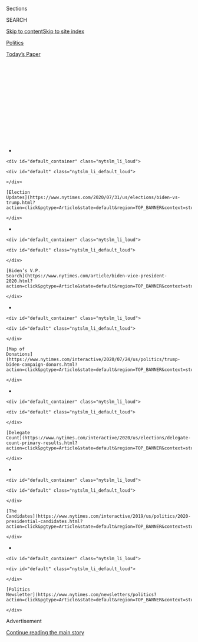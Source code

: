 <div id="app">

<div id="standalone-header">

<div class="interactive-masthead NYTAppHideMasthead css-qz70u6 e1suatyy0">

<div class="section css-ui9rw0 e1suatyy2">

<div class="css-eph4ug er09x8g0">

<div class="css-6n7j50">

</div>

<span class="css-1dv1kvn">Sections</span>

<div class="css-10488qs">

<span class="css-1dv1kvn">SEARCH</span>

</div>

[Skip to content](#site-content)[Skip to site
index](#site-index)

</div>

<div id="masthead-section-label" class="css-1wr3we4 eaxe0e00">

[Politics](https://www.nytimes.com/section/politics)

</div>

<div class="css-10698na e1huz5gh0">

</div>

</div>

<div id="masthead-bar-one" class="section hasLinks css-15hmgas e1csuq9d3">

<div class="css-uqyvli e1csuq9d0">

</div>

<div class="css-1uqjmks e1csuq9d1">

</div>

<div class="css-9e9ivx">

[](https://myaccount.nytimes.com/auth/login?response_type=cookie&client_id=vi)

</div>

<div class="css-1bvtpon e1csuq9d2">

[Today’s
Paper](https://www.nytimes.com/section/todayspaper)

</div>

</div>

</div>

<div class="css-1aor85t" style="opacity:0.000000001;z-index:-1;visibility:hidden">

<div class="css-1hqnpie">

<div class="css-epjblv">

<span class="css-17xtcya">[Politics](/section/politics)</span><span class="css-x15j1o">|</span><span class="css-fwqvlz">The
Donors Powering the Campaign of Bernie
Sanders</span>

</div>

<div class="css-k008qs">

<div class="css-1iwv8en">

<span class="css-18z7m18"></span>

<div>

</div>

</div>

<span class="css-1n6z4y">https://nyti.ms/2GJWiq5</span>

<div class="css-1705lsu">

<div class="css-4xjgmj">

<div class="css-4skfbu" data-role="toolbar" data-aria-label="Social Media Share buttons, Save button, and Comments Panel with current comment count" data-testid="share-tools">

  - 
  - 
  - 
  - 
    
    <div class="css-6n7j50">
    
    </div>

  - 

</div>

</div>

</div>

</div>

</div>

</div>

<div id="NYT_TOP_BANNER_REGION" class="css-mij9hh">

<div>

<div id="styln-elections-notifications-menu" class="section interactive-content interactive-size-medium css-1xxkt5x">

<div class="css-17ih8de interactive-body">

<div class="nytslm_innerContainer" data-aria-live="polite">

<div class="nytslm_title">

</div>

  - 
    
    <div id="default_container" class="nytslm_li_loud">
    
    <div id="default" class="nytslm_li_default_loud">
    
    </div>
    
    [Election
    Updates](https://www.nytimes.com/2020/07/31/us/elections/biden-vs-trump.html?action=click&pgtype=Article&state=default&region=TOP_BANNER&context=storylines_menu)
    
    </div>

  - 
    
    <div id="default_container" class="nytslm_li_loud">
    
    <div id="default" class="nytslm_li_default_loud">
    
    </div>
    
    [Biden’s V.P.
    Search](https://www.nytimes.com/article/biden-vice-president-2020.html?action=click&pgtype=Article&state=default&region=TOP_BANNER&context=storylines_menu)
    
    </div>

  - 
    
    <div id="default_container" class="nytslm_li_loud">
    
    <div id="default" class="nytslm_li_default_loud">
    
    </div>
    
    [Map of
    Donations](https://www.nytimes.com/interactive/2020/07/24/us/politics/trump-biden-campaign-donors.html?action=click&pgtype=Article&state=default&region=TOP_BANNER&context=storylines_menu)
    
    </div>

  - 
    
    <div id="default_container" class="nytslm_li_loud">
    
    <div id="default" class="nytslm_li_default_loud">
    
    </div>
    
    [Delegate
    Count](https://www.nytimes.com/interactive/2020/us/elections/delegate-count-primary-results.html?action=click&pgtype=Article&state=default&region=TOP_BANNER&context=storylines_menu)
    
    </div>

  - 
    
    <div id="default_container" class="nytslm_li_loud">
    
    <div id="default" class="nytslm_li_default_loud">
    
    </div>
    
    [The
    Candidates](https://www.nytimes.com/interactive/2019/us/politics/2020-presidential-candidates.html?action=click&pgtype=Article&state=default&region=TOP_BANNER&context=storylines_menu)
    
    </div>

  - 
    
    <div id="default_container" class="nytslm_li_loud">
    
    <div id="default" class="nytslm_li_default_loud">
    
    </div>
    
    [Politics
    Newsletter](https://www.nytimes.com/newsletters/politics?action=click&pgtype=Article&state=default&region=TOP_BANNER&context=storylines_menu)
    
    </div>

</div>

</div>

</div>

</div>

</div>

<div id="top-wrapper" class="css-1sy8kpn">

<div id="top-slug" class="css-l9onyx">

Advertisement

</div>

[Continue reading the main
story](#after-top)

<div class="ad top-wrapper" style="text-align:center;height:100%;display:block;min-height:250px">

<div id="top" class="place-ad" data-position="top" data-size-key="top">

</div>

</div>

<div id="after-top">

</div>

</div>

</div>

<div id="site-content" data-role="main">

# The Donors Powering the Campaign of Bernie Sanders

<div class="css-1vegfwe interactive-byline-container">

By [<span class="css-1baulvz" itemprop="name">K.K. Rebecca
Lai</span>](https://www.nytimes.com/by/kk-rebecca-lai),
[<span class="css-1baulvz" itemprop="name">Josh
Katz</span>](https://www.nytimes.com/by/josh-katz),
[<span class="css-1baulvz" itemprop="name">Rachel
Shorey</span>](https://www.nytimes.com/by/rachel-shorey),
[<span class="css-1baulvz" itemprop="name">Thomas
Kaplan</span>](https://www.nytimes.com/by/thomas-kaplan) and
[<span class="css-1baulvz last-byline" itemprop="name">Derek
Watkins</span>](https://www.nytimes.com/by/derek-watkins)Feb. 2,
2020

</div>

<div id="interactive-standalone-sharetools" class="css-wkcogx">

<div>

<div class="interactive-sharetools css-9z2bwm" data-role="toolbar" data-aria-label="Social Media Share buttons, Save button, and Comments Panel with current comment count" data-testid="share-tools">

  - 
  - 
  - 
  - 
    
    <div class="css-6n7j50">
    
    </div>

</div>

</div>

</div>

<div id="democratic-presidential-campaign-donors" class="section interactive-standard interactive-content interactive-size-scoop css-uc81c" data-id="100000006954492">

<div class="css-17ih8de interactive-body">

<div class="g-story g-freebird g-max-limit" data-preview-slug="2020-02-01-campfin-maps">

<div class="g-asset g-graphic g-summary-cont g-top-summary-cont" style="max-width: 1050px">

### Candidates with the most individual donors

#### Darker shades on the map indicate a greater share of estimated donors.

<div class="g-top-summary-cont g-top-g-donor">

<div class="g-summary-inner">

<div class="g-headshot g-sanders">

<div class="g-inner" style="background-color: #1a80c4; background-position: 88.88888888888889% 50%;">

</div>

</div>

<div class="g-info g-info-mobile" style="background-color: #1a80c4;">

<span class="g-rank">1.</span> <span class="g-last-name">Sanders</span>

1,395,000

</div>

<div class="g-info g-info-desktop" style="color: #1a80c4;">

<span class="g-rank">1.</span>
<span class="g-last-name">Sanders</span>

1,395,000

</div>

</div>

<div class="g-summary-inner">

<div class="g-headshot g-warren">

<div class="g-inner" style="background-color: #63ab4c; background-position: 11.11111111111111% 100%;">

</div>

</div>

<div class="g-info g-info-mobile" style="background-color: #63ab4c;">

<span class="g-rank">2.</span> <span class="g-last-name">Warren</span>

892,000

</div>

<div class="g-info g-info-desktop" style="color: #63ab4c;">

<span class="g-rank">2.</span>
<span class="g-last-name">Warren</span>

892,000

</div>

</div>

<div class="g-summary-inner">

<div class="g-headshot g-buttigieg">

<div class="g-inner" style="background-color: #897ddb; background-position: 44.44444444444444% 0%;">

</div>

</div>

<div class="g-info g-info-mobile" style="background-color: #897ddb;">

<span class="g-rank">3.</span>
<span class="g-last-name">Buttigieg</span>

741,000

</div>

<div class="g-info g-info-desktop" style="color: #897ddb;">

<span class="g-rank">3.</span>
<span class="g-last-name">Buttigieg</span>

741,000

</div>

</div>

<div class="g-summary-inner">

<div class="g-headshot g-biden">

<div class="g-inner" style="background-color: #fa9529; background-position: 11.11111111111111% 0%;">

</div>

</div>

<div class="g-info g-info-mobile" style="background-color: #fa9529;">

<span class="g-rank">4.</span> <span class="g-last-name">Biden</span>

451,000

</div>

<div class="g-info g-info-desktop" style="color: #fa9529;">

<span class="g-rank">4.</span>
<span class="g-last-name">Biden</span>

451,000

</div>

</div>

<div class="g-summary-inner">

<div class="g-headshot g-yang">

<div class="g-inner" style="background-color: #c7d400; background-position: 33.33333333333333% 100%;">

</div>

</div>

<div class="g-info g-info-mobile" style="background-color: #c7d400;">

<span class="g-rank">5.</span> <span class="g-last-name">Yang</span>

397,000

</div>

<div class="g-info g-info-desktop" style="color: #c7d400;">

<span class="g-rank">5.</span>
<span class="g-last-name">Yang</span>

397,000

</div>

</div>

<div class="g-summary-inner">

<div class="g-headshot g-klobuchar">

<div class="g-inner" style="background-color: rgb(247, 67, 93); background-position: 33.33333333333333% 50%;">

</div>

</div>

<div class="g-info g-info-mobile" style="background-color: rgb(247, 67, 93);">

<span class="g-rank">6.</span>
<span class="g-last-name">Klobuchar</span>

227,000

</div>

<div class="g-info g-info-desktop" style="color: rgb(247, 67, 93);">

<span class="g-rank">6.</span>
<span class="g-last-name">Klobuchar</span>

227,000

</div>

</div>

</div>

</div>

<div class="g-asset g-graphic g-top-map" style="max-width: 1254px">

<div class="g-big-map donors">

</div>

<div class="g-source">

<span class="g-credit g-note">Note: Data is through Dec. 31.</span>

</div>

</div>

Senator [Bernie
Sanders](https://www.nytimes.com/interactive/2020/us/elections/bernie-sanders.html)
of Vermont received donations from an estimated 1.4 million people
through the end of 2019 — far more than any other candidate in the
Democratic primary race, according to fund-raising records filed with
the Federal Election Commission. The map above shows his expansive donor
base around the country, including in Iowa, whose caucuses will be held
on Monday.

Mr. Sanders is powering his campaign with small donations from
supporters across the United States, and he collected [$96
million](https://www.nytimes.com/interactive/2020/02/01/us/elections/democratic-q4-fundraising.html)
from donors in 2019 without holding a single high-dollar fund-raising
event.

Our [analysis of fund-raising
records](https://www.nytimes.com/interactive/2019/08/02/us/politics/2020-democratic-fundraising.html)
six months ago also showed his overwhelming strength in attracting
donors around the country.

The map below — which includes the rest of the Democratic field without
Mr. Sanders — provides a picture of where the other leading candidates
are attracting
donors.

<div class="g-asset g-graphic g-summary-cont" style="max-width: 1050px">

### Candidates with the most individual donors <span class="underline">when Sanders is excluded</span>

#### Where Bernie Sanders is leading, the runner-up is shown. Darker shades on the map indicate a greater share of estimated donors.

<div class="g-top-summary-cont g-top-g-donor">

<div class="g-summary-inner g-summary-inner-nobernie">

<div class="g-headshot g-sanders">

<div class="g-inner" style="background-color: #1a80c4; background-position: 88.88888888888889% 50%;">

</div>

</div>

<div class="g-info g-info-mobile" style="background-color: #1a80c4;">

<span class="g-rank">1.</span> <span class="g-last-name">Sanders</span>

1,395,000

</div>

<div class="g-info g-info-desktop" style="color: #1a80c4;">

<span class="g-rank">1.</span>
<span class="g-last-name">Sanders</span>

1,395,000

</div>

</div>

<div class="g-summary-inner">

<div class="g-headshot g-warren">

<div class="g-inner" style="background-color: #63ab4c; background-position: 11.11111111111111% 100%;">

</div>

</div>

<div class="g-info g-info-mobile" style="background-color: #63ab4c;">

<span class="g-rank">2.</span> <span class="g-last-name">Warren</span>

892,000

</div>

<div class="g-info g-info-desktop" style="color: #63ab4c;">

<span class="g-rank">2.</span>
<span class="g-last-name">Warren</span>

892,000

</div>

</div>

<div class="g-summary-inner">

<div class="g-headshot g-buttigieg">

<div class="g-inner" style="background-color: #897ddb; background-position: 44.44444444444444% 0%;">

</div>

</div>

<div class="g-info g-info-mobile" style="background-color: #897ddb;">

<span class="g-rank">3.</span>
<span class="g-last-name">Buttigieg</span>

741,000

</div>

<div class="g-info g-info-desktop" style="color: #897ddb;">

<span class="g-rank">3.</span>
<span class="g-last-name">Buttigieg</span>

741,000

</div>

</div>

<div class="g-summary-inner">

<div class="g-headshot g-biden">

<div class="g-inner" style="background-color: #fa9529; background-position: 11.11111111111111% 0%;">

</div>

</div>

<div class="g-info g-info-mobile" style="background-color: #fa9529;">

<span class="g-rank">4.</span> <span class="g-last-name">Biden</span>

451,000

</div>

<div class="g-info g-info-desktop" style="color: #fa9529;">

<span class="g-rank">4.</span>
<span class="g-last-name">Biden</span>

451,000

</div>

</div>

<div class="g-summary-inner">

<div class="g-headshot g-yang">

<div class="g-inner" style="background-color: #c7d400; background-position: 33.33333333333333% 100%;">

</div>

</div>

<div class="g-info g-info-mobile" style="background-color: #c7d400;">

<span class="g-rank">5.</span> <span class="g-last-name">Yang</span>

397,000

</div>

<div class="g-info g-info-desktop" style="color: #c7d400;">

<span class="g-rank">5.</span>
<span class="g-last-name">Yang</span>

397,000

</div>

</div>

<div class="g-summary-inner">

<div class="g-headshot g-klobuchar">

<div class="g-inner" style="background-color: rgb(247, 67, 93); background-position: 33.33333333333333% 50%;">

</div>

</div>

<div class="g-info g-info-mobile" style="background-color: rgb(247, 67, 93);">

<span class="g-rank">6.</span>
<span class="g-last-name">Klobuchar</span>

227,000

</div>

<div class="g-info g-info-desktop" style="color: rgb(247, 67, 93);">

<span class="g-rank">6.</span>
<span class="g-last-name">Klobuchar</span>

227,000

</div>

</div>

</div>

</div>

<div class="g-asset g-graphic g-top-map" style="max-width: 1254px">

<div class="g-big-map donors-nobernie">

</div>

</div>

Senator [Elizabeth
Warren](https://www.nytimes.com/interactive/2020/us/elections/elizabeth-warren.html)
of Massachusetts, who like Mr. Sanders is relying on grass-roots
support, has the second largest number of donors in most states. While
she, too, has found success with that strategy, she has not matched Mr.
Sanders’s success.

[Pete
Buttigieg](https://www.nytimes.com/interactive/2020/us/elections/pete-buttigieg.html),
the former mayor of South Bend, Ind., has the second largest number of
donors in Iowa as well as in New Hampshire, which will hold the nation’s
first primary on Feb.
11.

## <span class="g-balancer" data-id="1">Sanders Leads in Early States</span>

Looking at these numbers by state, Mr. Sanders is leading in all of the
early states as well as all of the Super Tuesday states, except for Ms.
Warren’s home state, Massachusetts, and Senator [Amy
Klobuchar](https://www.nytimes.com/interactive/2020/us/elections/amy-klobuchar.html)’s
home state,
Minnesota.

<div class="g-asset g-graphic g-table" style="max-width: 600px">

### How each candidate ranks in number of individual donors, by state

<div class="g-donors-table">

</div>

</div>

## <span class="g-balancer" data-id="2">Sanders’s Donor Base Has Multiplied Over Time</span>

This chart shows the estimated number of unique individuals who had
given to each candidate over the course of 2019. Mr. Sanders’s huge base
of donors is evident from the moment he [joined the
race](https://www.nytimes.com/2019/02/19/us/politics/bernie-sanders-2020.html)
last February.

<div class="g-asset g-graphic" style="max-width: 1050px">

<div class="g-timeline-chart g-timeline-donors">

</div>

</div>

</div>

<div class="g-asset g-methodology">

Methodology

Data includes individual donations reported by campaigns to the Federal
Election Commission as well as those made through
[ActBlue](https://www.fec.gov/data/committee/C00401224/), an online
fund-raising platform that processes donations for Democratic
candidates. These sources combined account for roughly 91 percent of
dollars donated to candidates by individuals. Information about donors
giving $200 or less directly to a campaign is not available.

The number of individual donors was estimated based on the name and ZIP
code of the donor. The New York Times approximated donors’ locations
from their ZIP codes, then took a weighted average of the nearest donors
for each location. Shapes are combined census tracts, each containing at
least one donor.

Estimates of donor counts are based on data through Dec.
31.

</div>

</div>

</div>

</div>

<div id="standalone-footer">

<div>

<div>

<div id="interactive-footer-wrapper">

<div class="css-i29ckm">

<div class="interactive-sharetools css-9z2bwm" data-role="toolbar" data-aria-label="Social Media Share buttons, Save button, and Comments Panel with current comment count" data-testid="share-tools">

  - 
  - 
  - 
  - 
    
    <div class="css-6n7j50">
    
    </div>

</div>

</div>

<div>

<div id="NYT_BELOW_MAIN_CONTENT_REGION">

<div>

<div id="STLYN_guide_v1_STYLN_guide_a" class="section css-l08pwh interactive-content interactive-size-medium">

<div class="css-17ih8de interactive-body">

<div class="g-story g-freebird g-max-limit" data-preview-slug="styln-scroll-guide">

</div>

<div id="g-electionguide-id" class="g-electionguide">

<div class="g-electionguide-container">

<div class="g-electionguide-wrapper">

<div class="g-electionguide-logo">

</div>

# Our 2020 Election Guide

Updated July 31, 2020

  - 
    
    -----
    
    ## The Latest
    
      - President Trump’s assault on the Postal Service is intersecting
        with his attacks on mail-in voting. [Voting rights groups say it
        is a recipe for
        disaster.](https://www.nytimes.com/2020/07/31/us/politics/trump-usps-mail-delays.html?action=click&pgtype=Article&state=default&region=BELOW_MAIN_CONTENT&context=storylines_guide)

  - 
    
    -----
    
    ## Biden’s V.P. Search
    
      - [Here are 13
        women](https://www.nytimes.com/article/biden-vice-president-2020.html?action=click&pgtype=Article&state=default&region=BELOW_MAIN_CONTENT&context=storylines_guide)
        who have been under consideration to be Joe Biden’s running
        mate, and why each might be chosen — and might not be.

  - 
    
    -----
    
    ## Keep Up With Our Coverage
    
      - Get an
        [email](https://www.nytimes.com/newsletters/politics?action=click&pgtype=Article&state=default&region=BELOW_MAIN_CONTENT&context=storylines_guide)
        recapping the day’s news
    
    <!-- end list -->
    
      - Download our mobile app on
        [iOS](https://apps.apple.com/us/app/nytimes/id284862083?ls=1&mat_click_id=5c79ae7455014fd1bd66b5610c05b8f2-20191112-16948&referrer=mat_click_id%3D5c79ae7455014fd1bd66b5610c05b8f2-20191112-16948%26link_click_id%3D722930677036718082)
        and
        [Android](http://a.localytics.com/android?id=com.nytimes.android&referrer=utm_source%3Dother_nyt_mobile_web%26utm_medium%3DWeb%2520page%26utm_term%3DGeneral%2520Mobile%2520Page%26utm_campaign%3DNYT%2520Mobile%2520General%2520Page)
        and turn on Breaking News and Politics alerts

</div>

</div>

</div>

</div>

</div>

</div>

</div>

</div>

<div id="bottom-wrapper" class="css-1ede5it">

<div id="bottom-slug" class="css-l9onyx">

Advertisement

</div>

[Continue reading the main
story](#after-bottom)

<div id="bottom" class="ad bottom-wrapper" style="text-align:center;height:100%;display:block;min-height:90px">

</div>

<div id="after-bottom">

</div>

</div>

## Site Index

<div>

</div>

## Site Information Navigation

  - [© <span>2020</span> <span>The New York Times
    Company</span>](https://help.nytimes.com/hc/en-us/articles/115014792127-Copyright-notice)

<!-- end list -->

  - [NYTCo](https://www.nytco.com/)
  - [Contact
    Us](https://help.nytimes.com/hc/en-us/articles/115015385887-Contact-Us)
  - [Work with us](https://www.nytco.com/careers/)
  - [Advertise](https://nytmediakit.com/)
  - [T Brand Studio](http://www.tbrandstudio.com/)
  - [Your Ad
    Choices](https://www.nytimes.com/privacy/cookie-policy#how-do-i-manage-trackers)
  - [Privacy](https://www.nytimes.com/privacy)
  - [Terms of
    Service](https://help.nytimes.com/hc/en-us/articles/115014893428-Terms-of-service)
  - [Terms of
    Sale](https://help.nytimes.com/hc/en-us/articles/115014893968-Terms-of-sale)
  - [Site
    Map](https://spiderbites.nytimes.com)
  - [Help](https://help.nytimes.com/hc/en-us)
  - [Subscriptions](https://www.nytimes.com/subscription?campaignId=37WXW)

</div>

</div>

</div>

</div>

</div>
